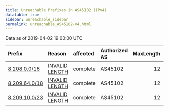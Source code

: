 ```yaml
---
title: Unreachable Prefixes in AS45102 (IPv4)
datatable: true
sidebar: unreachable_sidebar
permalink: unreachable_AS45102-v4.html
---
```


Data as of 2019-04-02 19:00:00 UTC


<div class="datatable-begin"></div>

| Prefix                                               | Reason                                                                                                  | affected   | Authorized AS   |   MaxLength | Anchor                                       |   unreachable /24s |
|:-----------------------------------------------------|:--------------------------------------------------------------------------------------------------------|:-----------|:----------------|------------:|:---------------------------------------------|-------------------:|
| [8.208.0.0/16](https://stat.ripe.net/8.208.0.0/16)   | [INVALID LENGTH](https://rpki-validator.ripe.net/announcement-preview?asn=AS45102&prefix=8.208.0.0/16)  | complete   | AS45102         |          12 | [APNIC](unreachable_APNIC_RPKI_Root-v4.html) |                256 |
| [8.209.64.0/18](https://stat.ripe.net/8.209.64.0/18) | [INVALID LENGTH](https://rpki-validator.ripe.net/announcement-preview?asn=AS45102&prefix=8.209.64.0/18) | complete   | AS45102         |          12 | [APNIC](unreachable_APNIC_RPKI_Root-v4.html) |                 64 |
| [8.209.10.0/23](https://stat.ripe.net/8.209.10.0/23) | [INVALID LENGTH](https://rpki-validator.ripe.net/announcement-preview?asn=AS45102&prefix=8.209.10.0/23) | complete   | AS45102         |          12 | [APNIC](unreachable_APNIC_RPKI_Root-v4.html) |                  2 |

<div class="datatable-end"></div>